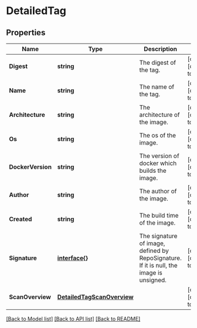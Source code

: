 # DetailedTag

## Properties
Name | Type | Description | Notes
------------ | ------------- | ------------- | -------------
**Digest** | **string** | The digest of the tag. | [optional] [default to null]
**Name** | **string** | The name of the tag. | [optional] [default to null]
**Architecture** | **string** | The architecture of the image. | [optional] [default to null]
**Os** | **string** | The os of the image. | [optional] [default to null]
**DockerVersion** | **string** | The version of docker which builds the image. | [optional] [default to null]
**Author** | **string** | The author of the image. | [optional] [default to null]
**Created** | **string** | The build time of the image. | [optional] [default to null]
**Signature** | [**interface{}**](interface{}.md) | The signature of image, defined by RepoSignature. If it is null, the image is unsigned. | [optional] [default to null]
**ScanOverview** | [**DetailedTagScanOverview**](DetailedTag_scan_overview.md) |  | [optional] [default to null]

[[Back to Model list]](../README.md#documentation-for-models) [[Back to API list]](../README.md#documentation-for-api-endpoints) [[Back to README]](../README.md)


